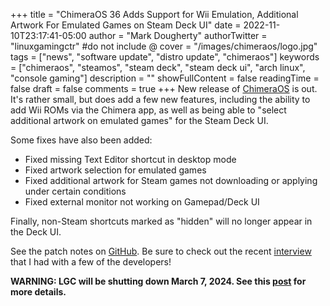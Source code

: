 +++
title = "ChimeraOS 36 Adds Support for Wii Emulation, Additional Artwork For Emulated Games on Steam Deck UI"
date = 2022-11-10T23:17:41-05:00
author = "Mark Dougherty"
authorTwitter = "linuxgamingctr" #do not include @
cover = "/images/chimeraos/logo.jpg"
tags = ["news", "software update", "distro update", "chimeraos"]
keywords = ["chimeraos", "steamos", "steam deck", "steam deck ui", "arch linux", "console gaming"]
description = ""
showFullContent = false
readingTime = false
draft = false
comments = true
+++
New release of [ChimeraOS](https://linuxgamingcentral.com/posts/interview-with-chimeraos-devs/) is out. It's rather small, but does add a few new features, including the ability to add Wii ROMs via the Chimera app, as well as being able to "select additional artwork on emulated games" for the Steam Deck UI.

Some fixes have also been added:
- Fixed missing Text Editor shortcut in desktop mode
- Fixed artwork selection for emulated games
- Fixed additional artwork for Steam games not downloading or applying under certain conditions
- Fixed external monitor not working on Gamepad/Deck UI

Finally, non-Steam shortcuts marked as "hidden" will no longer appear in the Deck UI.

See the patch notes on [GitHub](https://github.com/ChimeraOS/chimeraos/wiki/Release-Notes#chimeraos-36-2022-11-11). Be sure to check out the recent [interview](https://linuxgamingcentral.com/posts/interview-with-chimeraos-devs/) that I had with a few of the developers!

**WARNING: LGC will be shutting down March 7, 2024. See this [post](https://linuxgamingcentral.com/posts/the-end-of-lgc/) for more details.**
